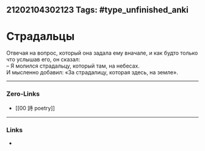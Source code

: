 21202104302123
Tags: #type_unfinished_anki 
---
# Страдальцы

Отвечая на вопрос, который она задала ему вначале, и как будто только что услышав его, он сказал:<br>– Я молился страдальцу, который там, на небесах.<br>И мысленно добавил: «За страдалицу, которая здесь, на земле».

---
### Zero-Links
- [[00 詩 poetry]]
---
### Links
-